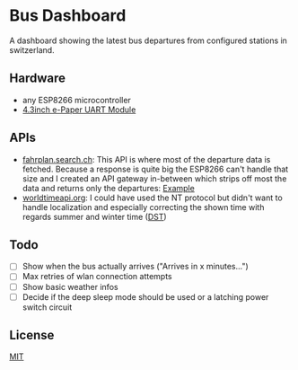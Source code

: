 # Bus Dashboard

A dashboard showing the latest bus departures from configured stations in switzerland.

## Hardware

- any ESP8266 microcontroller
- [4.3inch e-Paper UART Module](https://waveshare.com/wiki/4.3inch_e-Paper_UART_Module)

## APIs

- [fahrplan.search.ch](https://fahrplan.search.ch/api/help): This API is where most of the departure data is fetched. Because a response is quite big the ESP8266 can't handle that size and I created an API gateway in-between which strips off most the data and returns only the departures: [Example](http://bananas.cloud.tyk.io/transport?from=Zürich%20Limmatplatz&to=Zürich%20Bellvue&num=3&show_delays=1)
- [worldtimeapi.org](http://worldtimeapi.org): I could have used the NT protocol but didn't want to handle localization and especially correcting the shown time with regards summer and winter time ([DST](https://timeanddate.com/time/dst/))

## Todo

- [ ] Show when the bus actually arrives ("Arrives in x minutes...")
- [ ] Max retries of wlan connection attempts
- [ ] Show basic weather infos
- [ ] Decide if the deep sleep mode should be used or a latching power switch circuit

## License

[MIT](https://choosealicense.com/licenses/mit/)

